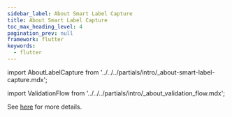 ```yaml
---
sidebar_label: About Smart Label Capture
title: About Smart Label Capture
toc_max_heading_level: 4
pagination_prev: null
framework: flutter
keywords:
  - flutter
---
```


import AboutLabelCapture from '../../../partials/intro/_about-smart-label-capture.mdx';

<AboutLabelCapture/>

import ValidationFlow from '../../../partials/intro/_about_validation_flow.mdx';

<ValidationFlow/>

See [here](./advanced.md#validation-flow) for more details.